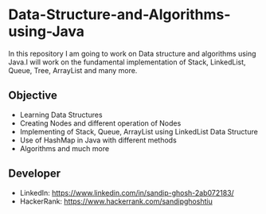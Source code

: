 # Data-Structure-and-Algorithms-using-Java
In this repository I am going to work on Data structure and algorithms using Java.I will work on the fundamental implementation of Stack, LinkedList, Queue, Tree, ArrayList and many more.

## Objective
* Learning Data Structures 
* Creating Nodes and different operation of Nodes
* Implementing of Stack, Queue, ArrayList using LinkedList Data Structure
* Use of HashMap in Java with different methods
* Algorithms and much more

## Developer
* LinkedIn:  https://www.linkedin.com/in/sandip-ghosh-2ab072183/
* HackerRank: https://www.hackerrank.com/sandipghoshtiu

